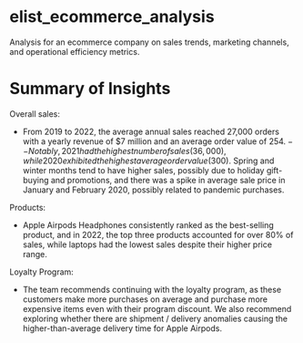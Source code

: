 # elist_ecommerce_analysis
Analysis for an ecommerce company on sales trends, marketing channels, and operational efficiency metrics.

# Summary of Insights
Overall sales:
- From 2019 to 2022, the average annual sales reached 27,000 orders with a yearly revenue of $7 million and an average order value of $254. - - Notably, 2021 had the highest number of sales (36,000), while 2020 exhibited the highest average order value ($300). Spring and winter months tend to have higher sales, possibly due to holiday gift-buying and promotions, and there was a spike in average sale price in January and February 2020, possibly related to pandemic purchases. 

Products:
- Apple Airpods Headphones consistently ranked as the best-selling product, and in 2022, the top three products accounted for over 80% of sales, while laptops had the lowest sales despite their higher price range. 

Loyalty Program:
- The team recommends continuing with the loyalty program, as these customers make more purchases on average and purchase more expensive items even with their program discount. We also recommend exploring whether there are shipment / delivery anomalies causing the higher-than-average delivery time for Apple Airpods. 
